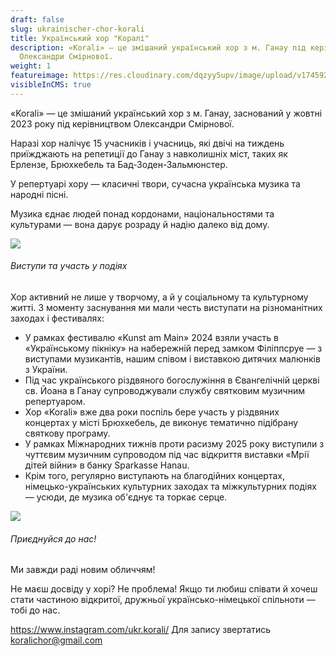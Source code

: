 ```yaml
---
draft: false
slug: ukrainischer-chor-korali
title: Український хор "Коралі"
description: «Korali» — це змішаний український хор з м. Ганау під керівництвом
  Олександри Смірнової.
weight: 1
featureimage: https://res.cloudinary.com/dqzyy5upv/image/upload/v1745927660/5_1_inhgud.jpg
visibleInCMS: true
---
```

«Korali» — це змішаний український хор з м. Ганау, заснований у жовтні 2023 року під керівництвом Олександри Смірнової.

Наразі хор налічує 15 учасників і учасниць, які двічі на тиждень приїжджають на репетиції до Ганау з навколишніх міст, таких як Ерлензе, Брюхкебель та Бад-Зоден-Зальмюнстер.

У репертуарі хору — класичні твори, сучасна українська музика та народні пісні.

Музика єднає людей понад кордонами, національностями та культурами — вона дарує розраду й надію далеко від дому.

![](https://res.cloudinary.com/dqzyy5upv/image/upload/v1745926006/1_xe056j.jpg)

###### Виступи та участь у подіях

Хор активний не лише у творчому, а й у соціальному та культурному житті. З моменту заснування ми мали честь виступати на різноманітних заходах і фестивалях:

* У рамках фестивалю «Kunst am Main» 2024  взяли участь в «Українському пікніку» на набережній перед замком Філіппсруе — з виступами музикантів, нашим співом і виставкою дитячих малюнків з України.
* Під час українського різдвяного богослужіння в Євангелічній церкві св. Йоана в Ганау  супроводжували службу святковим музичним репертуаром.
* Хор «Korali» вже два роки поспіль бере участь у різдвяних концертах у місті Брюхкебель, де виконує тематично підібрану святкову програму.
* У рамках Міжнародних тижнів проти расизму 2025 року виступили з чуттєвим музичним супроводом під час відкриття виставки «Мрії дітей війни» в банку Sparkasse Hanau.
* Крім того, регулярно виступають на благодійних концертах, німецько-українських культурних заходах та міжкультурних подіях — усюди, де музика об'єднує та торкає серце.

![](https://res.cloudinary.com/dqzyy5upv/image/upload/v1745926016/2_jagcwo.jpg)

###### Приєднуйся до нас!

Ми завжди раді новим обличчям!

Не маєш досвіду у хорі? Не проблема! Якщо ти любиш співати й хочеш стати частиною відкритої, дружньої українсько-німецької спільноти — тобі до нас.

https://www.instagram.com/ukr.korali/
Для запису звертатись koralichor@gmail.com


